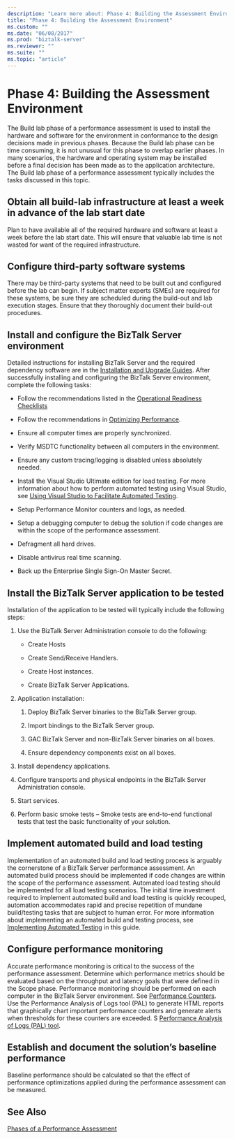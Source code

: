 ```yaml
---
description: "Learn more about: Phase 4: Building the Assessment Environment"
title: "Phase 4: Building the Assessment Environment"
ms.custom: ""
ms.date: "06/08/2017"
ms.prod: "biztalk-server"
ms.reviewer: ""
ms.suite: ""
ms.topic: "article"
---
```

# Phase 4: Building the Assessment Environment
The Build lab phase of a performance assessment is used to install the hardware and software for the environment in conformance to the design decisions made in previous phases. Because the Build lab phase can be time consuming, it is not unusual for this phase to overlap earlier phases. In many scenarios, the hardware and operating system may be installed before a final decision has been made as to the application architecture. The Build lab phase of a performance assessment typically includes the tasks discussed in this topic.  
  
## Obtain all build-lab infrastructure at least a week in advance of the lab start date  
 Plan to have available all of the required hardware and software at least a week before the lab start date. This will ensure that valuable lab time is not wasted for want of the required infrastructure.  
  
## Configure third-party software systems  
 There may be third-party systems that need to be built out and configured before the lab can begin. If subject matter experts (SMEs) are required for these systems, be sure they are scheduled during the build-out and lab execution stages. Ensure that they thoroughly document their build-out procedures.  
  
## Install and configure the BizTalk Server environment  
 Detailed instructions for installing BizTalk Server and the required dependency software are in the [Installation and Upgrade Guides](../install-and-config-guides/biztalk-server-what-s-new-installation-configuration-and-upgrade.md). After successfully installing and configuring the BizTalk Server environment, complete the following tasks:  
  
-   Follow the recommendations listed in the [Operational Readiness Checklists](operational-readiness-checklists.md)
  
-   Follow the recommendations in [Optimizing Performance](../technical-guides/optimizing-performance.md).  
  
-   Ensure all computer times are properly synchronized.  
  
-   Verify MSDTC functionality between all computers in the environment.  
  
-   Ensure any custom tracing/logging is disabled unless absolutely needed.  
  
-   Install the Visual Studio Ultimate edition for load testing.  For more information about how to perform automated testing using Visual Studio, see [Using Visual Studio to Facilitate Automated Testing](../technical-guides/using-visual-studio-to-facilitate-automated-testing.md).  
  
-   Setup Performance Monitor counters and logs, as needed.  
  
-   Setup a debugging computer to debug the solution if code changes are within the scope of the performance assessment.  
  
-   Defragment all hard drives.  
  
-   Disable antivirus real time scanning.  
  
-   Back up the Enterprise Single Sign-On Master Secret.  
  
## Install the BizTalk Server application to be tested  
 Installation of the application to be tested will typically include the following steps:  
  
1.  Use the BizTalk Server Administration console to do the following:  
  
    -   Create Hosts  
  
    -   Create Send/Receive Handlers.  
  
    -   Create Host instances.  
  
    -   Create BizTalk Server Applications.  
  
2.  Application installation:  
  
    1.  Deploy BizTalk Server binaries to the BizTalk Server group.  
  
    2.  Import bindings to the BizTalk Server group.  
  
    3.  GAC BizTalk Server and non-BizTalk Server binaries on all boxes.  
  
    4.  Ensure dependency components exist on all boxes.  
  
3.  Install dependency applications.  
  
4.  Configure transports and physical endpoints in the BizTalk Server Administration console.  
  
5.  Start services.  
  
6.  Perform basic smoke tests – Smoke tests are end-to-end functional tests that test the basic functionality of your solution.  
  
## Implement automated build and load testing  
 Implementation of an automated build and load testing process is arguably the cornerstone of a BizTalk Server performance assessment. An automated build process should be implemented if code changes are within the scope of the performance assessment. Automated load testing should be implemented for all load testing scenarios. The initial time investment required to implement automated build and load testing is quickly recouped, automation accommodates rapid and precise repetition of mundane build/testing tasks that are subject to human error. For more information about implementing an automated build and testing process, see [Implementing Automated Testing](../technical-guides/implementing-automated-testing.md) in this guide.  
  
## Configure performance monitoring  
 Accurate performance monitoring is critical to the success of the performance assessment. Determine which performance metrics should be evaluated based on the throughput and latency goals that were defined in the Scope phase. Performance monitoring should be performed on each computer in the BizTalk Server environment. See [Performance Counters](../core/performance-counters.md). Use the Performance Analysis of Logs tool (PAL) to generate HTML reports that graphically chart important performance counters and generate alerts when thresholds for these counters are exceeded. S [Performance Analysis of Logs (PAL) tool](https://github.com/clinthuffman/PAL).  
  
## Establish and document the solution’s baseline performance  
 Baseline performance should be calculated so that the effect of performance optimizations applied during the performance assessment can be measured.  
  
## See Also  
 [Phases of a Performance Assessment](../technical-guides/phases-of-a-performance-assessment.md)
